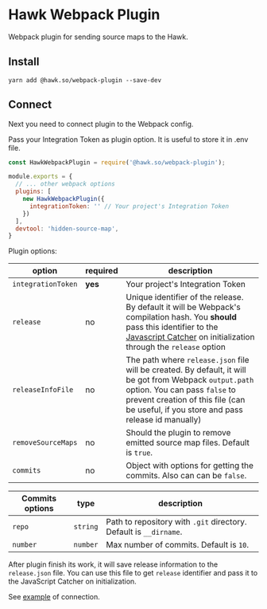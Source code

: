 # Hawk Webpack Plugin
Webpack plugin for sending source maps to the Hawk.

## Install 

```
yarn add @hawk.so/webpack-plugin --save-dev
```

## Connect

Next you need to connect plugin to the Webpack config.

Pass your Integration Token as plugin option. It is useful to store it in .env file. 

```js
const HawkWebpackPlugin = require('@hawk.so/webpack-plugin');

module.exports = {
  // ... other webpack options
  plugins: [
    new HawkWebpackPlugin({
      integrationToken: '' // Your project's Integration Token
    })
  ],
  devtool: 'hidden-source-map',
}
```

Plugin options:

| option | required | description | 
| -- | -- | -- |
| `integrationToken` | **yes** | Your project's Integration Token | 
| `release` | no | Unique identifier of the release. By default it will be Webpack's compilation hash. You **should** pass this identifier to the [Javascript Catcher](https://github.com/codex-team/hawk.javascript) on initialization through the `release` option |
| `releaseInfoFile` | no | The path where `release.json` file will be created. By default, it will be got from Webpack `output.path` option. You can pass `false` to prevent creation of this file (can be useful, if you store and pass release id manually) |
| `removeSourceMaps` | no | Should the plugin to remove emitted source map files. Default is `true`. |
| `commits` | no | Object with options for getting the commits. Also can can be `false`. |

| Commits options | type | description |
| -- | -- | -- |
| `repo` | `string` | Path to repository with `.git` directory. Default is `__dirname`. |
| `number` | `number` | Max number of commits. Default is `10`. |

After plugin finish its work, it will save release information to the `release.json` file. 
You can use this file to get `release` identifier and pass it to the JavaScript Catcher on initialization. 

See [example](/example/) of connection. 
